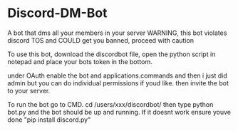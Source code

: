 # Discord-DM-Bot
A bot that dms all your members in your server WARNING, this bot violates discord TOS and COULD get you banned, proceed with caution 

To use this bot, download the discordbot file, open the python script in notepad and place your bots token in the bottom.

under OAuth enable the bot and applications.commands and then i just did admin but you can do individual permissions if youd like. then invite the bot to your server.

To run the bot go to CMD. cd /users/xxx/discordbot/ then type python bot.py and the bot should be up and running. If it doesnt work ensure youve done "pip install discord.py"

